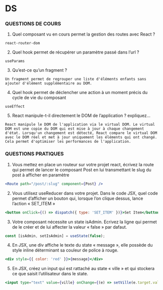 # DS

### QUESTIONS DE COURS
1. Quel composant vu en cours permet la gestion des routes avec React ?
```text
react-router-dom
```
2. Quel hook permet de récupérer un paramètre passé dans l’url ?
```text
useParams
```
3. Qu’est-ce qu’un fragment ?
```text
Un fragment permet de regrouper une liste d'éléments enfants sans ajouter d'élément supplémentaire au DOM.
```
4. Quel hook permet de déclencher une action à un moment précis du cycle de vie du composant 
```text
useEffect
```
5. React manipule-t-il directement le DOM de l’application ? expliquez…
```text
React manipule le DOM de l'application via le virtual DOM. Le virtual DOM est une copie du DOM qui est mise à jour à chaque changement d'état. Lorsqu'un changement est détecté, React compare le virtual DOM avec le DOM réel et met à jour uniquement les éléments qui ont changé. Cela permet d'optimiser les performances de l'application.
```
### QUESTIONS PRATIQUES

1. Vous mettez en place un routeur sur votre projet react, écrivez la route qui permet de lancer le composant Post en
   lui transmettant le slug du post à afficher en paramètre
```jsx
<Route path="/post/:slug" component={Post} />
```

2. Vous utilisez useReducer dans votre projet. Dans le code JSX, quel code permet d’afficher un bouton qui, lorsque
   l’on clique dessus, lance l’action « SET_ITEM »
```jsx
<button onClick={() => dispatch({ type: 'SET_ITEM' })}>Set Item</button>
```

3. Votre composant nécessite un state isAdmin. Ecrivez la ligne qui permet de le créer et de lui affecter la valeur
   « false » par dafaut.
```jsx
const [isAdmin, setIsAdmin] = useState(false);
```

4. En JSX, une div affiche le texte du state « message », elle possède du style inline déterminant sa couleur de police à
   rouge.
```jsx
<div style={{ color: 'red' }}>{message}</div>
```

5. En JSX, créez un input qui est rattaché au state « ville » et qui stockera ce que saisit l’utilisateur dans le state.
```jsx
<input type="text" value={ville} onChange={(e) => setVille(e.target.value)} />
```
